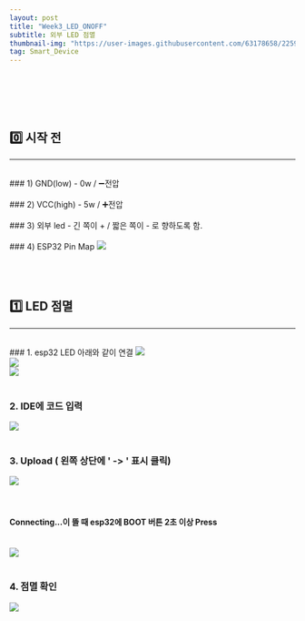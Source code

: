 ```yaml
---
layout: post
title: "Week3_LED_ONOFF"
subtitle: 외부 LED 점멸
thumbnail-img: "https://user-images.githubusercontent.com/63178658/225908117-d6379ebb-da3f-4627-ab70-5546b5e8df26.jpg"
tag: Smart_Device
---
```


<br><br>
<br><br>


## 0️⃣ 시작 전
<hr/>
<br>
### 1) GND(low) -  0w / ➖전압<br><br>
### 2) VCC(high) - 5w / ➕전압<br><br>
### 3) 외부 led - 긴 쪽이 + / 짧은 쪽이 - 로 향하도록 함.<br><br>
### 4) ESP32 Pin Map
<img src = "https://scontent-ssn1-1.xx.fbcdn.net/v/t39.30808-6/335489205_1445660482908505_8546182626336371627_n.jpg?_nc_cat=103&ccb=1-7&_nc_sid=dbeb18&_nc_ohc=k4KMypqXi18AX-LCDSX&_nc_ht=scontent-ssn1-1.xx&oh=00_AfAFmCTzqJDBzaIbY-ZqObKswtq7X8jslbB5qK3hVngy3w&oe=645096B9"/>
<br><br>
<br><br>


## 1️⃣ LED 점멸
<hr/>
<br>
### 1. esp32 LED 아래와 같이 연결
<img src = "https://user-images.githubusercontent.com/63178658/225839001-2ee7c373-f2dd-4877-ad98-9dfdb926ca34.jpg"/>
<br>
<img src = "https://user-images.githubusercontent.com/63178658/225839010-856dc734-318a-4a84-93fc-df248d9fde17.jpg"/>
<br>
<img src = "https://user-images.githubusercontent.com/63178658/226223372-1b710975-3123-4ed9-855c-54c9cd44000f.png"/>
<br><br>


### 2. IDE에 코드 입력
<img src = "https://user-images.githubusercontent.com/63178658/225835691-25683ca3-7a2a-427f-a02a-55404845b31d.png"/>
<br><br>


### 3. Upload ( 왼쪽 상단에 ' -> ' 표시 클릭)
<img src = "https://user-images.githubusercontent.com/63178658/225835695-99b828ae-eabe-4347-aa7d-50cb6a8e3e26.png"/><br>
<br><br>
#### Connecting...이 뜰 때 esp32에 BOOT 버튼 2초 이상 Press
<br>
<img src="https://user-images.githubusercontent.com/63178658/223057014-c7f12fef-6238-4f56-9618-30a3d3888535.png"/>
<br><br>


### 4. 점멸 확인
<img src = "https://user-images.githubusercontent.com/63178658/225839106-4f4ec7e5-2892-4f31-a4cb-a120164033fb.gif"/>
<br>
<br><br><br>
